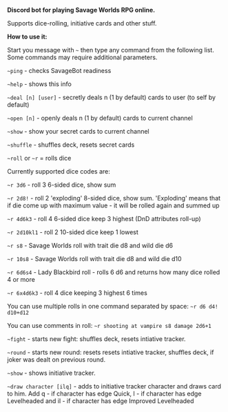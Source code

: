 **Discord bot for playing Savage Worlds RPG online.**

Supports dice-rolling, initiative cards and other stuff.

**How to use it:**

Start you message with `~` then type any command from the following list. Some commands may require additional parameters.

`~ping` - checks SavageBot readiness 

`~help` - shows this info

`~deal [n] [user]` - secretly deals n (1 by default) cards to user (to self by default) 

`~open [n]` - openly deals n (1 by default) cards to current channel

`~show` - show your secret cards to current channel

`~shuffle` - shuffles deck, resets secret cards

`~roll` or `~r` = rolls dice

Currently supported dice codes are:

`~r 3d6` - roll 3 6-sided dice, show sum

`~r 2d8!` - roll 2 'exploding' 8-sided dice, show sum. 'Exploding' means that if die come up with maximum value - it will be rolled again and summed up 

`~r 4d6k3` - roll 4 6-sided dice keep 3 highest (DnD attributes roll-up)

`~r 2d10kl1` - roll 2 10-sided dice keep 1 lowest

`~r s8` - Savage Worlds roll with trait die d8 and wild die d6

`~r 10s8` - Savage Worlds roll with trait die d8 and wild die d10

`~r 6d6s4` - Lady Blackbird roll - rolls 6 d6 and returns how many dice rolled 4 or more

`~r 6x4d6k3` - roll 4 dice keeping 3 highest 6 times

You can use multiple rolls in one command separated by space: `~r d6 d4! d10+d12`

You can use comments in roll: `~r shooting at vampire s8 damage 2d6+1`


`~fight` - starts new fight: shuffles deck, resets intiative tracker.

`~round` - starts new round: resets resets intiative tracker, shuffles deck, if joker was dealt on previous round.

`~show` - shows initiative tracker.

`~draw character [ilq]` - adds to initiative tracker character and draws card to him. Add q - if character has edge Quick, l - if character has edge Levelheaded and il - if character has edge Improved Levelheaded
